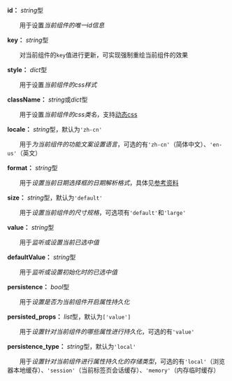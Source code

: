 **id：** *string*型

　　用于设置*当前组件的唯一id信息*

**key：** *string*型

　　对当前组件的`key`值进行更新，可实现强制重绘当前组件的效果

**style：** *dict*型

　　用于设置*当前组件的css样式*

**className：** *string*或*dict*型

　　用于设置*当前组件的css类名*，支持[动态css](/advanced-classname)

**locale：** *string*型，默认为`'zh-cn'`

　　用于*为当前组件的功能文案设置语言*，可选的有`'zh-cn'`（简体中文）、`'en-us'`（英文）

**format：** *string*型

　　用于*设置当前日期选择框的日期解析格式*，具体见[参考资料](https://momentjscom.readthedocs.io/en/latest/moment/04-displaying/01-format/)

**size：** *string*型，默认为`'default'`

　　用于*设置当前组件的尺寸规格*，可选项有`'default'`和`'large'`

**value：** *string*型

　　用于*监听或设置当前已选中值*

**defaultValue：** *string*型

　　用于*监听或设置初始化时的已选中值*

**persistence：** *bool*型

　　用于*设置是否为当前组件开启属性持久化*

**persisted_props：** *list*型，默认为`['value']`

　　用于*设置针对当前组件的哪些属性进行持久化*，可选的有`'value'`

**persistence_type：** *string*型，默认为`'local'`

　　用于*设置针对当前组件进行属性持久化的存储类型*，可选的有`'local'`（浏览器本地缓存）、`'session'`（当前标签页会话缓存）、`'memory'`（内存临时缓存）